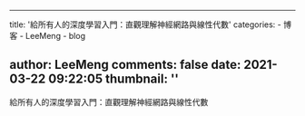 
---
title: '給所有人的深度學習入門：直觀理解神經網路與線性代數'
categories: 
    - 博客
    - LeeMeng
    - blog

author: LeeMeng
comments: false
date: 2021-03-22 09:22:05
thumbnail: ''
---

<div>   
給所有人的深度學習入門：直觀理解神經網路與線性代數  
</div>
            